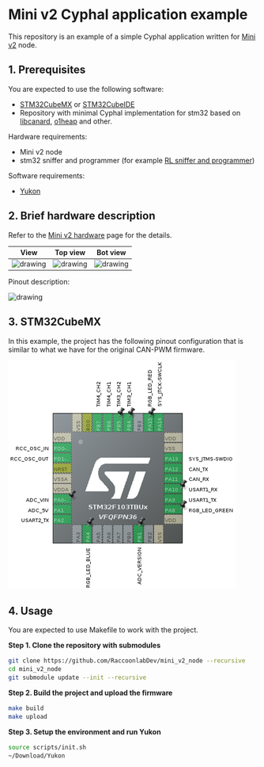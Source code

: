 # Mini v2 Cyphal application example

This repository is an example of a simple Cyphal application written for [Mini v2](https://docs.raccoonlab.co/guide/can_pwm/can_pwm_mini_v2.html#pinout) node.

## 1. Prerequisites

You are expected to use the following software:
- [STM32CubeMX](https://www.st.com/en/development-tools/stm32cubemx.html) or [STM32CubeIDE](https://www.st.com/en/development-tools/stm32cubeide.html)
- Repository with minimal Cyphal implementation for stm32 based on [libcanard](https://github.com/OpenCyphal/libcanard), [o1heap](https://github.com/pavel-kirienko/o1heap) and other.

Hardware requirements:
- Mini v2 node
- stm32 sniffer and programmer (for example [RL sniffer and programmer](https://docs.raccoonlab.co/guide/programmer_sniffer/))

Software requirements:
- [Yukon](https://github.com/OpenCyphal-Garage/yukon)

## 2. Brief hardware description

Refer to the [Mini v2 hardware](https://docs.raccoonlab.co/guide/can_pwm/can_pwm_mini_v2.html#pinout) page for the details.

| View | Top view | Bot view |
| ---- | --- | ------ |
| <img src="https://docs.raccoonlab.co/assets/img/mini_v2_view.bbf1e631.png" alt="drawing"> | <img src="https://docs.raccoonlab.co/assets/img/mini_v2_view_top.6b0ef99e.png" alt="drawing"> | <img src="https://docs.raccoonlab.co/assets/img/mini_v2_view_bottom.ee41f6d5.png" alt="drawing">|

Pinout description:

<img src="https://docs.raccoonlab.co/assets/img/mini_v2_pinout.c14a3021.png" alt="drawing">

## 3. STM32CubeMX

In this example, the project has the following pinout configuration that is similar to what we have for the original CAN-PWM firmware.

<img src="assets/stm32cubemx.png" alt="drawing">

## 4. Usage

You are expected to use Makefile to work with the project.

**Step 1. Clone the repository with submodules**

```bash
git clone https://github.com/RaccoonlabDev/mini_v2_node --recursive
cd mini_v2_node
git submodule update --init --recursive
```

**Step 2. Build the project and upload the firmware**

```bash
make build
make upload
```

**Step 3. Setup the environment and run Yukon**

```bash
source scripts/init.sh
~/Download/Yukon
```